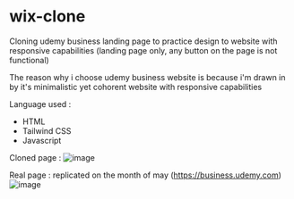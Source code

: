 # wix-clone
 Cloning udemy business landing page to practice design to website with responsive capabilities (landing page only, any button on the page is not functional)
 
 The reason why i choose udemy business website is because i'm drawn in by it's minimalistic yet cohorent website with responsive capabilities
 
 Language used :
 - HTML
 - Tailwind CSS
 - Javascript

 Cloned page :
![image](https://github.com/Erkapos/Cloning-Udemy-Page/assets/68910543/a6c2bad0-5aee-44fc-8306-ae9c20f14ad5)

 Real page : replicated on the month of may (https://business.udemy.com)
![image](https://github.com/Erkapos/Cloning-Udemy-Page/assets/68910543/923f62cf-3e0c-4a78-bbb6-606dfa3a3f40)
